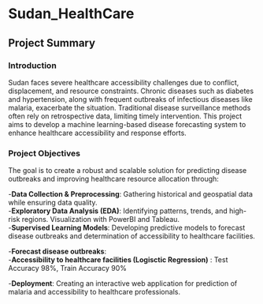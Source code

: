 # Sudan_HealthCare  

## Project Summary  

### Introduction  
Sudan faces severe healthcare accessibility challenges due to conflict, displacement, and resource constraints. Chronic diseases such as diabetes and hypertension, along with frequent outbreaks of infectious diseases like malaria, exacerbate the situation. Traditional disease surveillance methods often rely on retrospective data, limiting timely intervention. This project aims to develop a machine learning-based disease forecasting system to enhance healthcare accessibility and response efforts.  
 

### Project Objectives  

The goal is to create a robust and scalable solution for predicting disease outbreaks and improving healthcare resource allocation through:  
 
-**Data Collection & Preprocessing**: Gathering historical and geospatial data while ensuring data quality.  
-**Exploratory Data Analysis (EDA)**: Identifying patterns, trends, and high-risk regions. Visualization with PowerBI and Tableau.   
-**Supervised Learning Models**: Developing predictive models to forecast disease outbreaks and determination of accessibility to healthcare facilities.   
   
   -**Forecast disease outbreaks**:    
   -**Accessibility to healthcare facilities (Logisctic Regression)** : Test Accuracy 98%, Train Accuracy 90%   
   
   
-**Deployment**: Creating an interactive web application for prediction of malaria and accessibility to healthcare professionals.    





